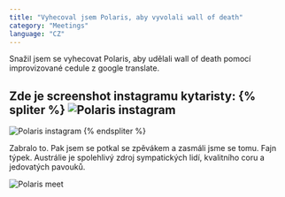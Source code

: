 ```yaml
---
title: "Vyhecoval jsem Polaris, aby vyvolali wall of death"
category: "Meetings"
language: "CZ"
---
```


Snažil jsem se vyhecovat Polaris, aby udělali wall of death pomocí improvizované cedule
z google translate.

Zde je screenshot instagramu kytaristy:
{% spliter %}
![Polaris instagram](/assets/music-reports/2019-12-14-northlane-polaris-void-of-vision/polaris-instagram1.jpg)
---
![Polaris instagram](/assets/music-reports/2019-12-14-northlane-polaris-void-of-vision/polaris-instagram2.jpg)
{% endspliter %}

Zabralo to. Pak jsem se potkal se zpěvákem a zasmáli jsme se tomu. Fajn týpek.
Austrálie je spolehlivý zdroj sympatických lidí, kvalitního coru a jedovatých pavouků.

![Polaris meet](/assets/music-reports/2019-12-14-northlane-polaris-void-of-vision/polaris-meet.jpg)


